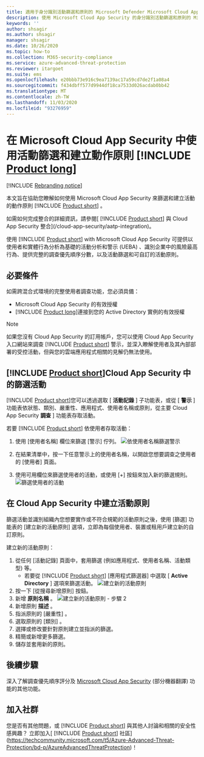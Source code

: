 ```yaml
---
title: 適用于身分識別活動篩選和原則的 Microsoft Defender Microsoft Cloud App Security
description: 使用 Microsoft Cloud App Security 的身分識別活動篩選和原則的 Microsoft Defender 總覽。
keywords: ''
author: shsagir
ms.author: shsagir
manager: shsagir
ms.date: 10/26/2020
ms.topic: how-to
ms.collection: M365-security-compliance
ms.service: azure-advanced-threat-protection
ms.reviewer: itargoet
ms.suite: ems
ms.openlocfilehash: e20bbb73e916c9ea7139ac17a59cd7de2f1a08a4
ms.sourcegitcommit: f434dbff577d9944df18ca7533d026acdab0bb42
ms.translationtype: MT
ms.contentlocale: zh-TW
ms.lasthandoff: 11/03/2020
ms.locfileid: "93276959"
---
```

# <a name="use-activity-filters-and-create-action-policies-with-product-long-in-microsoft-cloud-app-security"></a>在 Microsoft Cloud App Security 中使用活動篩選和建立動作原則 [!INCLUDE [Product long](includes/product-long.md)]

[!INCLUDE [Rebranding notice](includes/rebranding.md)]

本文旨在協助您瞭解如何使用 Microsoft Cloud App Security 來篩選和建立活動的動作原則 [!INCLUDE [Product short](includes/product-short.md)] 。

如需如何完成整合的詳細資訊，請參閱[ [!INCLUDE [Product short](includes/product-short.md)] 與 Cloud App Security 整合](/cloud-app-security/aatp-integration)。

使用 [!INCLUDE [Product short](includes/product-short.md)] with Microsoft Cloud App Security 可提供以使用者和實體行為分析為基礎的活動分析和警示 (UEBA) 、識別企業中的風險最高行為、提供完整的調查優先順序分數，以及活動篩選和可自訂的活動原則。

## <a name="prerequisites"></a>必要條件

如需跨混合式環境的完整使用者調查功能，您必須具備：

- Microsoft Cloud App Security 的有效授權
- [!INCLUDE [Product long](includes/product-long.md)]連接到您的 Active Directory 實例的有效授權

>[!NOTE]
>如果您沒有 Cloud App Security 的訂用帳戶，您可以使用 Cloud App Security 入口網站來調查 [!INCLUDE [Product short](includes/product-short.md)] 警示，並深入瞭解使用者及其內部部署的受控活動，但與您的雲端應用程式相關的見解仍無法使用。

## <a name="filter-product-short-activities-in-cloud-app-security"></a>[!INCLUDE [Product short](includes/product-short.md)]Cloud App Security 中的篩選活動

[!INCLUDE [Product short](includes/product-short.md)]您可以透過選取 [ **活動記錄** ] 子功能表，或從 [ **警示** ] 功能表依狀態、類別、嚴重性、應用程式、使用者名稱或原則，從主要 Cloud App Security **調查** ] 功能表存取活動。

若要 [!INCLUDE [Product short](includes/product-short.md)] 依使用者存取活動：

1. 使用 [使用者名稱] 欄位來篩選 [警示]  佇列。
    ![依使用者名稱篩選警示](media/mcas-alerts-queue.png)
1. 在結果清單中，按一下任意警示上的使用者名稱，以開啟您想要調查之使用者的 [使用者]  頁面。

1. 使用可用欄位來篩選使用者的活動，或使用 [+] 按鈕來加入新的篩選規則。
    ![篩選使用者的活動](media/mcas-activity-filter.png)

## <a name="create-activity-policies-in-cloud-app-security"></a>在 Cloud App Security 中建立活動原則

篩選活動並識別組織內您想要實作或不符合規範的活動原則之後，使用 [篩選] 功能表的 [建立新的活動原則]  選項，立即為每個使用者、裝置或租用戶建立新的自訂原則。

建立新的活動原則：

1. 從任何 [活動記錄]  頁面中，套用篩選 (例如應用程式、使用者名稱、活動類型) 等。
    - 若要從 [!INCLUDE [Product short](includes/product-short.md)] [應用程式篩選器] 中選取 [ **Active Directory** ] 選項來篩選活動。
    ![建立新的活動原則](media/mcas-create-new-policy.png)
1. 按一下 [從搜尋新增原則]  按鈕。
1. 新增 **原則名稱** 。
    ![建立新的活動原則 - 步驟 2](media/mcas-create-policy.png)
1. 新增原則 **描述** 。
1. 指派原則的 [嚴重性]  。
1. 選取原則的 [類別]  。
1. 選擇或修改要針對原則建立並指派的篩選。
1. 精簡或新增更多篩選。
1. 儲存並套用新的原則。

## <a name="next-steps"></a>後續步驟

深入了解調查優先順序評分及 [Microsoft Cloud App Security](/cloud-app-security/) \(部分機器翻譯\) 功能的其他功能。

## <a name="join-the-community"></a>加入社群

您是否有其他問題，或 [!INCLUDE [Product short](includes/product-short.md)] 與其他人討論和相關的安全性感興趣？ 立即加入[ [!INCLUDE [Product short](includes/product-short.md)] 社區](https://techcommunity.microsoft.com/t5/Azure-Advanced-Threat-Protection/bd-p/AzureAdvancedThreatProtection)！